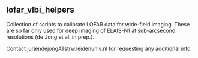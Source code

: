 ## lofar_vlbi_helpers

Collection of scripts to calibrate LOFAR data for wide-field imaging. 
These are so far only used for deep imaging of ELAIS-N1 at sub-arcsecond resolutions (de Jong et al. in prep.).

Contact jurjendejongATstrw.leidenuniv.nl for requesting any additional info.